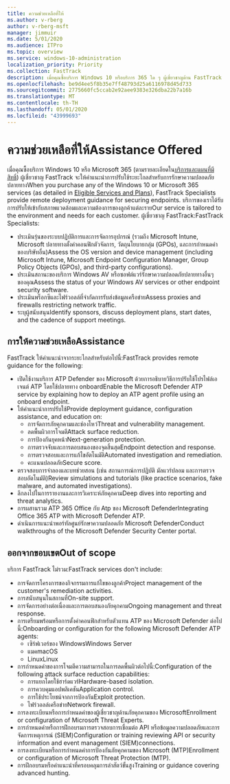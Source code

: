 ```yaml
---
title: ความช่วยเหลือที่ให้
ms.author: v-rberg
author: v-rberg-msft
manager: jimmuir
ms.date: 5/01/2020
ms.audience: ITPro
ms.topic: overview
ms.service: windows-10-administration
localization_priority: Priority
ms.collection: FastTrack
description: เมื่อคุณซื้อบริการ Windows 10 หรือบริการ 365 ใด ๆ ผู้เชี่ยวชาญด้าน FastTrack ให้คําแนะนําการปรับใช้ระยะไกลสําหรับการรักษาความปลอดภัยปลายทาง บริการของเราได้รับการปรับให้เข้ากับสภาพแวดล้อมและความต้องการของลูกค้าแต่ละราย
ms.openlocfilehash: be9d4ee5f8b35e7ff48793d25a6116978d45d733
ms.sourcegitcommit: 2775660fc5ccab2e92aee9383e326dba22b7a16b
ms.translationtype: MT
ms.contentlocale: th-TH
ms.lasthandoff: 05/01/2020
ms.locfileid: "43999693"
---
```

# <a name="assistance-offered"></a><span data-ttu-id="4cd50-104">ความช่วยเหลือที่ให้</span><span class="sxs-lookup"><span data-stu-id="4cd50-104">Assistance Offered</span></span>  

<span data-ttu-id="4cd50-105">เมื่อคุณซื้อบริการ Windows 10 หรือ Microsoft 365 (ตามรายละเอียดใน[บริการและแผนที่มีสิทธิ์](M365-eligible-services-and-plans.md)) ผู้เชี่ยวชาญ FastTrack จะให้คําแนะนําการปรับใช้ระยะไกลสําหรับการรักษาความปลอดภัยปลายทาง</span><span class="sxs-lookup"><span data-stu-id="4cd50-105">When you purchase any of the Windows 10 or Microsoft 365 services (as detailed in [Eligible Services and Plans](M365-eligible-services-and-plans.md)), FastTrack Specialists provide remote deployment guidance for securing endpoints.</span></span> <span data-ttu-id="4cd50-106">บริการของเราได้รับการปรับให้เข้ากับสภาพแวดล้อมและความต้องการของลูกค้าแต่ละราย</span><span class="sxs-lookup"><span data-stu-id="4cd50-106">Our service is tailored to the environment and needs for each customer.</span></span> <span data-ttu-id="4cd50-107">ผู้เชี่ยวชาญ FastTrack:</span><span class="sxs-lookup"><span data-stu-id="4cd50-107">FastTrack Specialists:</span></span>
- <span data-ttu-id="4cd50-108">ประเมินรุ่นของระบบปฏิบัติการและการจัดการอุปกรณ์ (รวมถึง Microsoft Intune, Microsoft ปลายทางตั้งค่าคอนฟิกตัวจัดการ, วัตถุนโยบายกลุ่ม (GPOs), และการกําหนดค่าของบริษัทอื่น)</span><span class="sxs-lookup"><span data-stu-id="4cd50-108">Assess the OS version and device management (including Microsoft Intune, Microsoft Endpoint Configuration Manager, Group Policy Objects (GPOs), and third-party configurations).</span></span>
- <span data-ttu-id="4cd50-109">ประเมินสถานะของบริการ Windows AV หรือซอฟต์แวร์รักษาความปลอดภัยปลายทางอื่นๆ ของคุณ</span><span class="sxs-lookup"><span data-stu-id="4cd50-109">Assess the status of your Windows AV services or other endpoint security software.</span></span>
- <span data-ttu-id="4cd50-110">ประเมินพร็อกซีและไฟร์วอลล์ที่จํากัดการรับส่งข้อมูลเครือข่าย</span><span class="sxs-lookup"><span data-stu-id="4cd50-110">Assess proxies and firewalls restricting network traffic.</span></span>
- <span data-ttu-id="4cd50-111">ระบุผู้สนับสนุน</span><span class="sxs-lookup"><span data-stu-id="4cd50-111">Identify sponsors, discuss deployment plans, start dates, and the cadence of support meetings.</span></span>

## <a name="assistance"></a><span data-ttu-id="4cd50-112">การให้ความช่วยเหลือ</span><span class="sxs-lookup"><span data-stu-id="4cd50-112">Assistance</span></span>

<span data-ttu-id="4cd50-113">FastTrack ให้คําแนะนําจากระยะไกลสําหรับต่อไปนี้:</span><span class="sxs-lookup"><span data-stu-id="4cd50-113">FastTrack provides remote guidance for the following:</span></span>
- <span data-ttu-id="4cd50-114">เปิดใช้งานบริการ ATP Defender ของ Microsoft ด้วยการอธิบายวิธีการปรับใช้โปรไฟล์เอเจนต์ ATP โดยใช้ปลายทาง onboard</span><span class="sxs-lookup"><span data-stu-id="4cd50-114">Enable the Microsoft Defender ATP service by explaining how to deploy an ATP agent profile using an onboard endpoint.</span></span>
- <span data-ttu-id="4cd50-115">ให้คําแนะนําการปรับใช้</span><span class="sxs-lookup"><span data-stu-id="4cd50-115">Provide deployment guidance, configuration assistance, and education on:</span></span>
    - <span data-ttu-id="4cd50-116">การจัดการภัยคุกคามและช่องโหว่</span><span class="sxs-lookup"><span data-stu-id="4cd50-116">Threat and vulnerability management.</span></span>
    - <span data-ttu-id="4cd50-117">ลดพื้นผิวการโจมตี</span><span class="sxs-lookup"><span data-stu-id="4cd50-117">Attack surface reduction.</span></span>
    - <span data-ttu-id="4cd50-118">การป้องกันยุคหน้า</span><span class="sxs-lookup"><span data-stu-id="4cd50-118">Next-generation protection.</span></span>
    - <span data-ttu-id="4cd50-119">การตรวจจับและการตอบสนองของจุดสิ้นสุด</span><span class="sxs-lookup"><span data-stu-id="4cd50-119">Endpoint detection and response.</span></span>
    - <span data-ttu-id="4cd50-120">การตรวจสอบและการแก้ไขอัตโนมัติ</span><span class="sxs-lookup"><span data-stu-id="4cd50-120">Automated investigation and remediation.</span></span>
    - <span data-ttu-id="4cd50-121">คะแนนปลอดภัย</span><span class="sxs-lookup"><span data-stu-id="4cd50-121">Secure score.</span></span>
- <span data-ttu-id="4cd50-122">ตรวจสอบการจําลองและบทช่วยสอน (เช่น สถานการณ์การปฏิบัติ มัลแวร์ปลอม และการตรวจสอบอัตโนมัติ)</span><span class="sxs-lookup"><span data-stu-id="4cd50-122">Review simulations and tutorials (like practice scenarios, fake malware, and automated investigations).</span></span>
- <span data-ttu-id="4cd50-123">ลึกลงไปในการรายงานและการวิเคราะห์ภัยคุกคาม</span><span class="sxs-lookup"><span data-stu-id="4cd50-123">Deep dives into reporting and threat analytics.</span></span>
- <span data-ttu-id="4cd50-124">การผสานรวม ATP 365 Office กับ Atp ของ Microsoft Defender</span><span class="sxs-lookup"><span data-stu-id="4cd50-124">Integrating Office 365 ATP with Microsoft Defender ATP.</span></span>
- <span data-ttu-id="4cd50-125">ดําเนินการแนะนําพอร์ทัลศูนย์รักษาความปลอดภัย Microsoft Defender</span><span class="sxs-lookup"><span data-stu-id="4cd50-125">Conduct walkthroughs of the Microsoft Defender Security Center portal.</span></span>

## <a name="out-of-scope"></a><span data-ttu-id="4cd50-126">ออกจากขอบเขต</span><span class="sxs-lookup"><span data-stu-id="4cd50-126">Out of scope</span></span>

<span data-ttu-id="4cd50-127">บริการ FastTrack ไม่รวม:</span><span class="sxs-lookup"><span data-stu-id="4cd50-127">FastTrack services don't include:</span></span>
- <span data-ttu-id="4cd50-128">การจัดการโครงการของกิจกรรมการแก้ไขของลูกค้า</span><span class="sxs-lookup"><span data-stu-id="4cd50-128">Project management of the customer's remediation activities.</span></span>
- <span data-ttu-id="4cd50-129">การสนับสนุนในสถานที่</span><span class="sxs-lookup"><span data-stu-id="4cd50-129">On-site support.</span></span>
- <span data-ttu-id="4cd50-130">การจัดการอย่างต่อเนื่องและการตอบสนองภัยคุกคาม</span><span class="sxs-lookup"><span data-stu-id="4cd50-130">Ongoing management and threat response.</span></span>
- <span data-ttu-id="4cd50-131">การเตรียมพร้อมหรือการตั้งค่าคอนฟิกสําหรับตัวแทน ATP ของ Microsoft Defender ต่อไปนี้:</span><span class="sxs-lookup"><span data-stu-id="4cd50-131">Onboarding or configuration for the following Microsoft Defender ATP agents:</span></span>
   - <span data-ttu-id="4cd50-132">เซิร์ฟเวอร์ของ Windows</span><span class="sxs-lookup"><span data-stu-id="4cd50-132">Windows Server</span></span>
   - <span data-ttu-id="4cd50-133">แมค</span><span class="sxs-lookup"><span data-stu-id="4cd50-133">macOS</span></span>
   - <span data-ttu-id="4cd50-134">Linux</span><span class="sxs-lookup"><span data-stu-id="4cd50-134">Linux</span></span>
- <span data-ttu-id="4cd50-135">การกําหนดค่าของการโจมตีความสามารถในการลดพื้นผิวต่อไปนี้:</span><span class="sxs-lookup"><span data-stu-id="4cd50-135">Configuration of the following attack surface reduction capabilities:</span></span>
    - <span data-ttu-id="4cd50-136">การแยกโดยใช้ฮาร์ดแวร์</span><span class="sxs-lookup"><span data-stu-id="4cd50-136">Hardware-based isolation.</span></span>
    - <span data-ttu-id="4cd50-137">การควบคุมแอปพลิเคชัน</span><span class="sxs-lookup"><span data-stu-id="4cd50-137">Application control.</span></span>
    - <span data-ttu-id="4cd50-138">การใช้ประโยชน์จากการป้องกัน</span><span class="sxs-lookup"><span data-stu-id="4cd50-138">Exploit protection.</span></span>
    - <span data-ttu-id="4cd50-139">ไฟร์วอลล์เครือข่าย</span><span class="sxs-lookup"><span data-stu-id="4cd50-139">Network firewall.</span></span>
- <span data-ttu-id="4cd50-140">การลงทะเบียนหรือการกําหนดค่าของผู้เชี่ยวชาญด้านภัยคุกคามของ Microsoft</span><span class="sxs-lookup"><span data-stu-id="4cd50-140">Enrollment or configuration of Microsoft Threat Experts.</span></span>
- <span data-ttu-id="4cd50-141">การกําหนดค่าหรือการฝึกอบรมการตรวจสอบการเชื่อมต่อ API หรือข้อมูลความปลอดภัยและการจัดการเหตุการณ์ (SIEM)</span><span class="sxs-lookup"><span data-stu-id="4cd50-141">Configuration or training reviewing API or security information and event management (SIEM)connections.</span></span>
- <span data-ttu-id="4cd50-142">การลงทะเบียนหรือการกําหนดค่าการป้องกันภัยคุกคามของ Microsoft (MTP)</span><span class="sxs-lookup"><span data-stu-id="4cd50-142">Enrollment or configuration of Microsoft Threat Protection (MTP).</span></span>
- <span data-ttu-id="4cd50-143">การฝึกอบรมหรือคําแนะนําที่ครอบคลุมการล่าสัตว์ขั้นสูง</span><span class="sxs-lookup"><span data-stu-id="4cd50-143">Training or guidance covering advanced hunting.</span></span>
